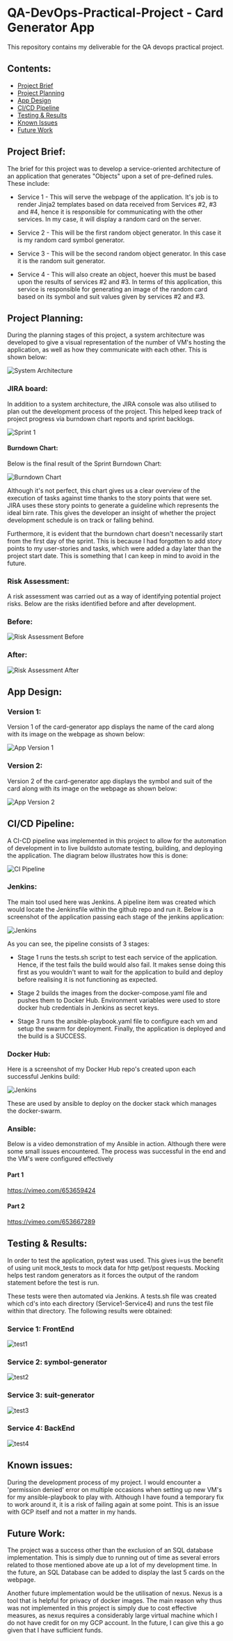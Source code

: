 # QA-DevOps-Practical-Project - Card Generator App
This repository contains my deliverable for the QA devops practical project.

## Contents:
* [Project Brief](##Project-Brief)  
* [Project Planning](#Project-Planning)
* [App Design](#App-Design)
* [CI/CD Pipeline](#CI/CD-Pipeline)  
* [Testing & Results](#Testing-&-Results)
* [Known Issues](#Known-Issues)
* [Future Work](#Future-Work)

## Project Brief:  
The brief for this project was to develop a service-oriented architecture of an application that generates "Objects" upon a set of pre-defined rules. These include:

* Service 1 - This will serve the webpage of the application. It's job is to render Jinja2 templates based on data received from Services #2, #3 and #4, hence it is responsible for communicating with the other services. In my case, it will display a random card on the server.

* Service 2 - This will be the first random object generator. In this case it is my random card symbol generator.

* Service 3 - This will be the second random object generator. In this case it is the random suit generator.

* Service 4 - This will also create an object, hoever this must be based upon the results of services #2 and #3. In terms of this application, this service is responsible for generating an image of the random card based on its symbol and suit values given by services #2 and #3. 

## Project Planning:
During the planning stages of this project, a system architecture was developed to give a visual representation of the number of VM's hosting the application, as well as how they communicate with each other. This is shown below:

![System Architecture](https://github.com/myounis789/QA-DevOps-Practical-Project/blob/main/resources/systemArchitecture.png)

### JIRA board:

In addition to a system architecture, the JIRA console was also utilised to plan out the development process of the project. This helped keep track of project progress via burndown chart reports and sprint backlogs. 

![Sprint 1](https://github.com/myounis789/QA-DevOps-Practical-Project/blob/main/resources/Sprint1.png)

#### Burndown Chart:
Below is the final result of the Sprint Burndown Chart:

![Burndown Chart](https://github.com/myounis789/QA-DevOps-Practical-Project/blob/main/resources/finalburndown.png)

Although it's not perfect, this chart gives us a clear overview of the execution of tasks against time thanks to the story points that were set. JIRA uses these story points to generate a guideline which represents the ideal birn rate. This gives the developer an insight of whether the project development schedule is on track or falling behind.

Furthermore, it is evident that the burndown chart doesn't necessarily start from the first day of the sprint. This is because I had forgotten to add story points to my user-stories and tasks, which were added a day later than the project start date. This is something that I can keep in mind to avoid in the future.
### Risk Assessment:
A risk assessment was carried out as a way of identifying potential project risks. Below are the risks identified before and after development.

### Before:

![Risk Assessment Before](https://github.com/myounis789/QA-DevOps-Practical-Project/blob/main/resources/riskbefore.png)

### After:
![Risk Assessment After](https://github.com/myounis789/QA-DevOps-Practical-Project/blob/main/resources/riskafter.png)

## App Design:

### Version 1:
Version 1 of the card-generator app displays the name of the card along with its image on the webpage as shown below:

![App Version 1](https://github.com/myounis789/QA-DevOps-Practical-Project/blob/main/resources/version1.png)

### Version 2:
Version 2 of the card-generator app displays the symbol and suit of the card along with its image on the webpage as shown below:

![App Version 2](https://github.com/myounis789/QA-DevOps-Practical-Project/blob/main/resources/version2.png)

## CI/CD Pipeline:
A CI-CD pipeline was implemented in this project to allow for the automation of development in to live buildsto automate testing, building, and deploying the application. The diagram below illustrates how this is done:

![CI Pipeline](https://github.com/myounis789/QA-DevOps-Practical-Project/blob/main/resources/cipipeline.jpg)

### Jenkins:

The main tool used here was Jenkins. A pipeline item was created which would locate the Jenkinsfile within the github repo and run it. Below is a screenshot of the application passing each stage of the jenkins application:

![Jenkins](https://github.com/myounis789/QA-DevOps-Practical-Project/blob/main/resources/jenkins.png)

As you can see, the pipeline consists of 3 stages:
* Stage 1 runs the tests.sh script to test each service of the application. Hence, if the test fails the build would also fail. It makes sense doing this first as you wouldn't want to wait for the application to build and deploy before realising it is not functioning as expected.

* Stage 2 builds the images from the docker-compose.yaml file and pushes them to Docker Hub. Environment variables were used to store docker hub credentials in Jenkins as secret keys.

* Stage 3 runs the ansible-playbook.yaml file to configure each vm and setup the swarm for deployment. Finally, the application is deployed and the build is a SUCCESS.

### Docker Hub:

Here is a screenshot of my Docker Hub repo's created upon each successful Jenkins build:

![Jenkins](https://github.com/myounis789/QA-DevOps-Practical-Project/blob/main/resources/docker.png)


These are used by ansible to deploy on the docker stack which manages the docker-swarm.

### Ansible:

Below is a video demonstration of my Ansible in action. Although there were some small issues encountered. The process was successful in the end and the VM's were configured effectively 

#### Part 1

https://vimeo.com/653659424
#### Part 2
https://vimeo.com/653667289


## Testing & Results:
In order to test the application, pytest was used. This gives i=us the benefit of using unit mock_tests to mock data for http get/post requests. Mocking helps test random generators as it forces the output of the random statement before the test is run. 

These tests were then automated via Jenkins. A tests.sh file was created which cd's into each directory (Service1-Service4) and runs the test file within that directory. The following results were obtained:

### Service 1: FrontEnd

![test1](https://github.com/myounis789/QA-DevOps-Practical-Project/blob/main/resources/service1tests.png)

### Service 2: symbol-generator

![test2](https://github.com/myounis789/QA-DevOps-Practical-Project/blob/main/resources/service2tests.png)

### Service 3: suit-generator

![test3](https://github.com/myounis789/QA-DevOps-Practical-Project/blob/main/resources/service3tests.png)

### Service 4: BackEnd

![test4](https://github.com/myounis789/QA-DevOps-Practical-Project/blob/main/resources/service4tests.png)

## Known issues:
During the development process of my project. I would encounter a 'permission denied' error on multiple occasions when setting up new VM's for my ansible-playbook to play with. Although I have found a temporary fix to work around it, it is a risk of failing again at some point. This is an issue with GCP itself and not a matter in my hands.
## Future Work:
The project was a success other than the exclusion of an SQL database implementation. This is simply due to running out of time as several errors related to those mentioned above ate up a lot of my development time. In the future, an SQL Database can be added to display the last 5 cards on the webpage. 

Another future implementation would be the utilisation of nexus. Nexus is a tool that is helpful for privacy of docker images. The main reason why thus was not implemented in this project is simply due to cost effective measures, as nexus requires a considerably large virtual machine which I do not have credit for on my GCP account. In the future, I can give this a go given that I have sufficient funds.
